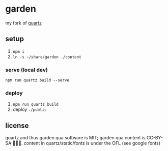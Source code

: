 # garden

my fork of [quartz](https://jzhao.xyz)

## setup

1. `npm i`
2. `ln -s ~/share/garden ./content`

### serve (local dev)

`npm run quartz build --serve`

### deploy

1. `npm run quartz build`
2. deploy `./public`

## license

quartz and thus garden qua software is MIT; garden qua content is CC-BY-SA 🅭🅯🄎. content in quartz/static/fonts is under the OFL (see google fonts)
